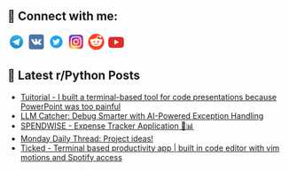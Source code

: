 ## 🔎 Connect with me:
[<img src="https://github.com/bullbesh/bullbesh/blob/main/images/Telegram.png" width="32" height="32" />](https://t.me/bullbesh)
[<img src="https://github.com/bullbesh/bullbesh/blob/main/images/VK.png" width="32" height="32" />](https://vk.com/bullbesh)
[<img src="https://github.com/bullbesh/bullbesh/blob/main/images/Twitter.png" width="32" height="32" />](https://twitter.com/bullbesh1)
[<img src="https://github.com/bullbesh/bullbesh/blob/main/images/Instagram.png" width="32" height="32" />](https://www.instagram.com/bullbesh)
[<img src="https://github.com/bullbesh/bullbesh/blob/main/images/Reddit.png" width="32" height="32" />](https://www.reddit.com/user/bullbesh)
[<img src="https://github.com/bullbesh/bullbesh/blob/main/images/YouTube.png" width="32" height="32" />](https://www.youtube.com/channel/UCtfjRs6uzgq5mfm8S06WTcg)

## 📕 Latest r/Python Posts
<!-- BLOG-POST-LIST:START -->
- [Tuitorial - I built a terminal-based tool for code presentations because PowerPoint was too painful](https://www.reddit.com/r/Python/comments/1huqhvc/tuitorial_i_built_a_terminalbased_tool_for_code/)
- [LLM Catcher: Debug Smarter with AI-Powered Exception Handling](https://www.reddit.com/r/Python/comments/1huoeev/llm_catcher_debug_smarter_with_aipowered/)
- [SPENDWISE - Expense Tracker Application 💼📊](https://www.reddit.com/r/Python/comments/1hunj21/spendwise_expense_tracker_application/)
- [Monday Daily Thread: Project ideas!](https://www.reddit.com/r/Python/comments/1huld8j/monday_daily_thread_project_ideas/)
- [Ticked - Terminal based productivity app | built in code editor with vim motions and Spotify access](https://www.reddit.com/r/Python/comments/1huk10s/ticked_terminal_based_productivity_app_built_in/)
<!-- BLOG-POST-LIST:END -->
